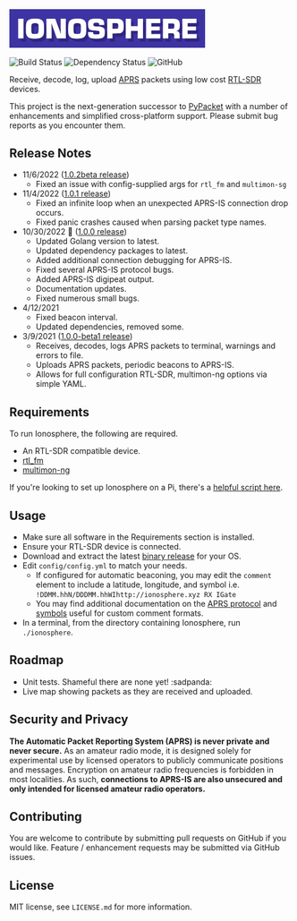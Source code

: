 <img src="./logo.png" alt="Ionosphere Logo" width="350">

![Build Status](https://github.com/cceremuga/ionosphere/actions/workflows/ci.yml/badge.svg) ![Dependency Status](https://github.com/cceremuga/ionosphere/actions/workflows/dependency-review.yml/badge.svg) ![GitHub](https://img.shields.io/github/license/cceremuga/ionosphere)

Receive, decode, log, upload [APRS](http://www.aprs.org/) packets using low cost [RTL-SDR](http://osmocom.org/projects/sdr/wiki/rtl-sdr) devices.

This project is the next-generation successor to [PyPacket](https://gihub.com/cceremuga/pypacket) with a number of enhancements and simplified cross-platform support. Please submit bug reports as you encounter them.

## Release Notes

* 11/6/2022 ([1.0.2beta release](https://github.com/cceremuga/ionosphere/releases/tag/v1.0.2beta))
    * Fixed an issue with config-supplied args for `rtl_fm` and `multimon-sg`
* 11/4/2022 ([1.0.1 release](https://github.com/cceremuga/ionosphere/releases/tag/v1.0.1))
    * Fixed an infinite loop when an unexpected APRS-IS connection drop occurs.
    * Fixed panic crashes caused when parsing packet type names.
* 10/30/2022 🎃 ([1.0.0 release](https://github.com/cceremuga/ionosphere/releases/tag/v1.0.0))
    * Updated Golang version to latest.
    * Updated dependency packages to latest.
    * Added additional connection debugging for APRS-IS.
    * Fixed several APRS-IS protocol bugs.
    * Added APRS-IS digipeat output.
    * Documentation updates.
    * Fixed numerous small bugs.
* 4/12/2021
    * Fixed beacon interval.
    * Updated dependencies, removed some.
* 3/9/2021 ([1.0.0-beta1 release](https://github.com/cceremuga/ionosphere/releases/tag/v1.0.0-beta1))
    * Receives, decodes, logs APRS packets to terminal, warnings and errors to file.
    * Uploads APRS packets, periodic beacons to APRS-IS.
    * Allows for full configuration RTL-SDR, multimon-ng options via simple YAML.

## Requirements

To run Ionosphere, the following are required.

* An RTL-SDR compatible device.
* [rtl_fm](http://osmocom.org/projects/sdr/wiki/rtl-sdr)
* [multimon-ng](https://github.com/EliasOenal/multimon-ng)

If you're looking to set up Ionosphere on a Pi, there's a [helpful script here](https://github.com/g7gpr/rpiionosphereinstaller).

## Usage

* Make sure all software in the Requirements section is installed.
* Ensure your RTL-SDR device is connected.
* Download and extract the latest [binary release](https://github.com/cceremuga/ionosphere/releases/) for your OS.
* Edit `config/config.yml` to match your needs.
  * If configured for automatic beaconing, you may edit the `comment` element to include a latitude, longitude, and symbol i.e. `!DDMM.hhN/DDDMM.hhWIhttp://ionosphere.xyz RX IGate`
  * You may find additional documentation on the [APRS protocol](http://www.aprs.net/vm/DOS/PROTOCOL.HTM) and [symbols](http://www.aprs.org/symbols.html) useful for custom comment formats.
* In a terminal, from the directory containing Ionosphere, run `./ionosphere`.

## Roadmap

* Unit tests. Shameful there are none yet! :sadpanda:
* Live map showing packets as they are received and uploaded.

## Security and Privacy

**The Automatic Packet Reporting System (APRS) is never private and never secure.** As an amateur radio mode, it is designed solely for experimental use by licensed operators to publicly communicate positions and messages. Encryption on amateur radio frequencies is forbidden in most localities. As such, **connections to APRS-IS are also unsecured and only intended for licensed amateur radio operators.**

## Contributing

You are welcome to contribute by submitting pull requests on GitHub if you would like. Feature / enhancement requests may be submitted via GitHub issues.

## License

MIT license, see `LICENSE.md` for more information.
